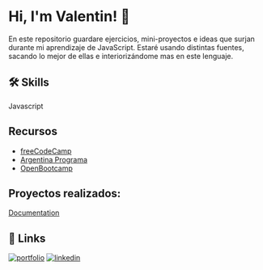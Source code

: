 # Hi, I'm Valentin! 👋

En este repositorio guardare ejercicios, mini-proyectos e ideas que surjan durante mi aprendizaje de JavaScript. Estaré usando distintas fuentes, sacando lo mejor de ellas e interiorizándome mas en este lenguaje.
## 🛠 Skills
Javascript


## Recursos

 - [freeCodeCamp](https://www.freecodecamp.org/espanol/learn)
 - [Argentina Programa](https://argentinaprograma.com/)
 - [OpenBootcamp](https://campus.open-bootcamp.com/)


## Proyectos realizados:

[Documentation](https://linktodocumentation)


## 🔗 Links
[![portfolio](https://img.shields.io/badge/my_portfolio-000?style=for-the-badge&logo=ko-fi&logoColor=white)](https://valenn0101.github.io/mi-portfolio/)
[![linkedin](https://img.shields.io/badge/linkedin-0A66C2?style=for-the-badge&logo=linkedin&logoColor=white)](https://www.linkedin.com/in/valennveroncaceres/)
